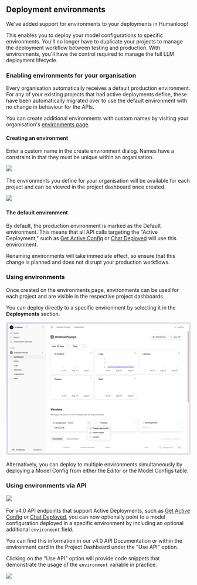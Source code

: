 ## Deployment environments

We've added support for environments to your deployments in Humanloop!

This enables you to deploy your model configurations to specific environments. You'll no longer have to duplicate your projects to manage the deployment workflow between testing and production. With environments, you'll have the control required to manage the full LLM deployment lifecycle.

### Enabling environments for your organisation

Every organisation automatically receives a default production environment. For any of your existing projects that had active deployments define, these have been automatically migrated over to use the default environment with no change in behaviour for the APIs.

You can create additional environments with custom names by visiting your organisation's [environments page](https://app.humanloop.com/account/environments).

#### Creating an environment

Enter a custom name in the create environment dialog. Names have a constraint in that they must be unique within an organisation.

![](../assets/images/dc1aba7-Screenshot_2023-06-28_at_00.12.29.png)

The environments you define for your organisation will be available for each project and can be viewed in the project dashboard once created.

![](../assets/images/0197f5b-Screenshot_2023-06-28_at_00.15.32.png)

#### The default environment

By default, the production environment is marked as the Default environment. This means that all API calls targeting the "Active Deployment," such as [Get Active Config](/api-reference/projects/getactiveconfig) or [Chat Deployed](/api-reference/chats/createdeployed) will use this environment.

<Warning> 
Renaming environments will take immediate effect, so ensure that this change is planned and does not disrupt your production workflows.
</Warning>

### Using environments

Once created on the environments page, environments can be used for each project and are visible in the respective project dashboards.

You can deploy directly to a specific environment by selecting it in the **Deployments** section.

![](../assets/images/environments-change-deployments.png)

Alternatively, you can deploy to multiple environments simultaneously by deploying a Model Config from either the Editor or the Model Configs table.

### Using environments via API

![](../assets/images/35cd1d2-Screenshot_2023-06-28_at_00.21.45.png)

For v4.0 API endpoints that support Active Deployments, such as [Get Active Config](/api-reference/projects/getactiveconfig) or [Chat Deployed](/api-reference/chats/createdeployed), you can now optionally point to a model configuration deployed in a specific environment by including an optional additional `environment` field.

You can find this information in our v4.0 API Documentation or within the environment card in the Project Dashboard under the "Use API" option.

Clicking on the "Use API" option will provide code snippets that demonstrate the usage of the `environment` variable in practice.

![](../assets/images/f7d0aff-Screenshot_2023-06-28_at_00.04.13.png)
